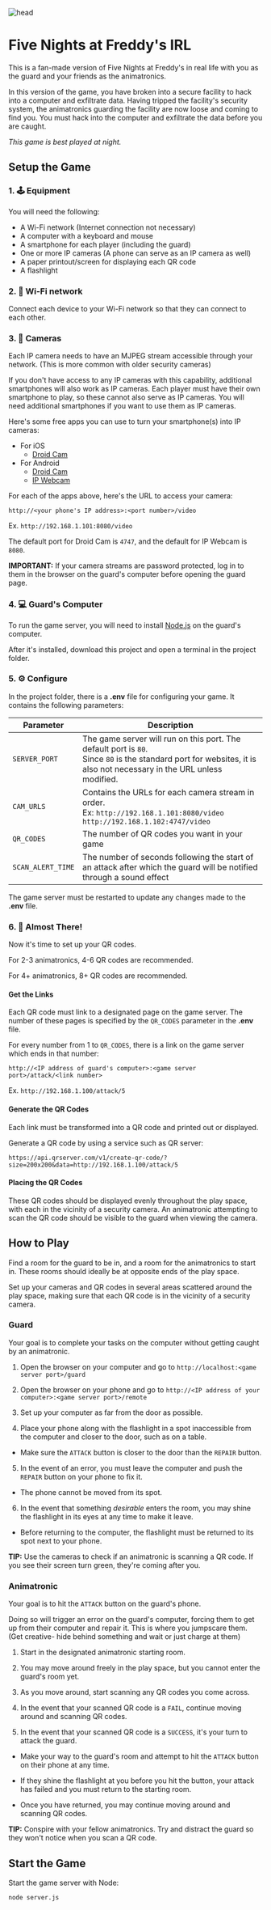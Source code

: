![head](https://raw.githubusercontent.com/GrooveHacker/animatromo-game-irl/main/public/head.png)

# Five Nights at Freddy's IRL
This is a fan-made version of Five Nights at Freddy's in real life with you as the guard and your friends as the animatronics.

In this version of the game, you have broken into a secure facility to hack into a computer and exfiltrate data. Having tripped the facility's security system, the animatronics guarding the facility are now loose and coming to find you. You must hack into the computer and exfiltrate the data before you are caught.

*This game is best played at night.*

## Setup the Game

### 1. 🕹️ Equipment
You will need the following:
- A Wi-Fi network (Internet connection not necessary)
- A computer with a keyboard and mouse
- A smartphone for each player (including the guard)
- One or more IP cameras (A phone can serve as an IP camera as well)
- A paper printout/screen for displaying each QR code
- A flashlight

### 2. 🛜 Wi-Fi network
Connect each device to your Wi-Fi network so that they can connect to each other.

### 3. 🎥 Cameras
Each IP camera needs to have an MJPEG stream accessible through your network. (This is more common with older security cameras)

If you don't have access to any IP cameras with this capability, additional smartphones will also work as IP cameras. Each player must have their own smartphone to play, so these cannot also serve as IP cameras. You will need additional smartphones if you want to use them as IP cameras.

Here's some free apps you can use to turn your smartphone(s) into IP cameras:
- For iOS
    - [Droid Cam](https://apps.apple.com/us/app/droidcam-webcam-obs-camera/id1510258102)
- For Android
    - [Droid Cam](https://play.google.com/store/apps/details?id=com.dev47apps.droidcam&hl=en_US&gl=US)
    - [IP Webcam](https://play.google.com/store/apps/details?id=com.pas.webcam&hl=en_US&gl=US)

For each of the apps above, here's the URL to access your camera:

`http://<your phone's IP address>:<port number>/video`

Ex. `http://192.168.1.101:8080/video`

The default port for Droid Cam is `4747`, and the default for IP Webcam is `8080`.

**IMPORTANT:** If your camera streams are password protected, log in to them in the browser on the guard's computer before opening the guard page.

### 4. 💻 Guard's Computer
To run the game server, you will need to install [Node.js](https://nodejs.org/en/) on the guard's computer.

After it's installed, download this project and open a terminal in the project folder.

### 5. ⚙️ Configure
In the project folder, there is a **.env** file for configuring your game. It contains the following parameters:

| Parameter | Description |
| - | - |
| `SERVER_PORT` | The game server will run on this port. The default port is `80`.<br>Since `80` is the standard port for websites, it is also not necessary in the URL unless modified. |
| `CAM_URLS` | Contains the URLs for each camera stream in order.<br>Ex: `http://192.168.1.101:8080/video http://192.168.1.102:4747/video` |
| `QR_CODES` | The number of QR codes you want in your game |
| `SCAN_ALERT_TIME` | The number of seconds following the start of an attack after which the guard will be notified through a sound effect |

The game server must be restarted to update any changes made to the **.env** file.

### 6. 🤏 Almost There!
Now it's time to set up your QR codes.

For 2-3 animatronics, 4-6 QR codes are recommended.

For 4+ animatronics, 8+ QR codes are recommended.

#### Get the Links
Each QR code must link to a designated page on the game server. The number of these pages is specified by the `QR_CODES` parameter in the **.env** file.

For every number from 1 to `QR_CODES`, there is a link on the game server which ends in that number:

`http://<IP address of guard's computer>:<game server port>/attack/<link number>`

Ex. `http://192.168.1.100/attack/5`

#### Generate the QR Codes

Each link must be transformed into a QR code and printed out or displayed.

Generate a QR code by using a service such as QR server:

`https://api.qrserver.com/v1/create-qr-code/?size=200x200&data=http://192.168.1.100/attack/5`

#### Placing the QR Codes

These QR codes should be displayed evenly throughout the play space, with each in the vicinity of a security camera. An animatronic attempting to scan the QR code should be visible to the guard when viewing the camera.

## How to Play

Find a room for the guard to be in, and a room for the animatronics to start in. These rooms should ideally be at opposite ends of the play space.

Set up your cameras and QR codes in several areas scattered around the play space, making sure that each QR code is in the vicinity of a security camera.

### Guard
Your goal is to complete your tasks on the computer without getting caught by an animatronic.

1. Open the browser on your computer and go to `http://localhost:<game server port>/guard`

2. Open the browser on your phone and go to `http://<IP address of your computer>:<game server port>/remote`

3. Set up your computer as far from the door as possible.

4. Place your phone along with the flashlight in a spot inaccessible from the computer and closer to the door, such as on a table.

- Make sure the `ATTACK` button is closer to the door than the `REPAIR` button.

5. In the event of an error, you must leave the computer and push the `REPAIR` button on your phone to fix it.

- The phone cannot be moved from its spot.

6. In the event that something *desirable* enters the room, you may shine the flashlight in its eyes at any time to make it leave.

- Before returning to the computer, the flashlight must be returned to its spot next to your phone.

**TIP:** Use the cameras to check if an animatronic is scanning a QR code. If you see their screen turn green, they're coming after you.

### Animatronic
Your goal is to hit the `ATTACK` button on the guard's phone.

Doing so will trigger an error on the guard's computer, forcing them to get up from their computer and repair it. This is where you jumpscare them. (Get creative- hide behind something and wait or just charge at them)

1. Start in the designated animatronic starting room.

2. You may move around freely in the play space, but you cannot enter the guard's room yet.

3. As you move around, start scanning any QR codes you come across.

4. In the event that your scanned QR code is a `FAIL`, continue moving around and scanning QR codes.

5. In the event that your scanned QR code is a `SUCCESS`, it's your turn to attack the guard.

- Make your way to the guard's room and attempt to hit the `ATTACK` button on their phone at any time.

- If they shine the flashlight at you before you hit the button, your attack has failed and you must return to the starting room.

- Once you have returned, you may continue moving around and scanning QR codes.

**TIP:** Conspire with your fellow animatronics. Try and distract the guard so they won't notice when you scan a QR code.

## Start the Game

Start the game server with Node:
```
node server.js
```